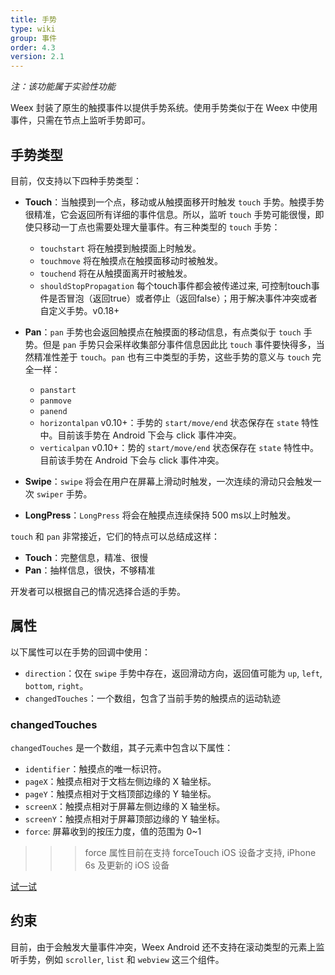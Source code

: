 ```yaml
---
title: 手势
type: wiki
group: 事件
order: 4.3
version: 2.1
---
```


<!-- toc -->

*注：该功能属于实验性功能*

Weex 封装了原生的触摸事件以提供手势系统。使用手势类似于在 Weex 中使用事件，只需在节点上监听手势即可。

## 手势类型

目前，仅支持以下四种手势类型：

- **Touch**：当触摸到一个点，移动或从触摸面移开时触发 `touch` 手势。触摸手势很精准，它会返回所有详细的事件信息。所以，监听 `touch` 手势可能很慢，即使只移动一丁点也需要处理大量事件。有三种类型的 `touch` 手势：

	- `touchstart` 将在触摸到触摸面上时触发。
	- `touchmove` 将在触摸点在触摸面移动时被触发。
	- `touchend` 将在从触摸面离开时被触发。
	- `shouldStopPropagation`   每个touch事件都会被传递过来, 可控制touch事件是否冒泡（返回true）或者停止（返回false）；用于解决事件冲突或者自定义手势。<span class="api-version">v0.18+</span>

- **Pan**：`pan` 手势也会返回触摸点在触摸面的移动信息，有点类似于 `touch` 手势。但是 `pan` 手势只会采样收集部分事件信息因此比 `touch` 事件要快得多，当然精准性差于 `touch`。`pan` 也有三中类型的手势，这些手势的意义与 `touch` 完全一样：

	- `panstart`
	- `panmove`
	- `panend`
	- `horizontalpan` <span class="api-version">v0.10+</span>：手势的 `start/move/end` 状态保存在 `state` 特性中。目前该手势在 Android 下会与 click 事件冲突。
	- `verticalpan` <span class="api-version">v0.10+</span>：势的 `start/move/end` 状态保存在 `state` 特性中。目前该手势在 Android 下会与 click 事件冲突。
- **Swipe**：`swipe` 将会在用户在屏幕上滑动时触发，一次连续的滑动只会触发一次 `swiper` 手势。
- **LongPress**：`LongPress` 将会在触摸点连续保持 500 ms以上时触发。

`touch` 和 `pan` 非常接近，它们的特点可以总结成这样：

- **Touch**：完整信息，精准、很慢
- **Pan**：抽样信息，很快，不够精准

开发者可以根据自己的情况选择合适的手势。

## 属性

以下属性可以在手势的回调中使用：

- `direction`：仅在 `swipe` 手势中存在，返回滑动方向，返回值可能为 `up`, `left`, `bottom`, `right`。
- `changedTouches`：一个数组，包含了当前手势的触摸点的运动轨迹

### changedTouches

`changedTouches` 是一个数组，其子元素中包含以下属性：

- `identifier`：触摸点的唯一标识符。
- `pageX`：触摸点相对于文档左侧边缘的 X 轴坐标。
- `pageY`：触摸点相对于文档顶部边缘的 Y 轴坐标。
- `screenX`：触摸点相对于屏幕左侧边缘的 X 轴坐标。
- `screenY`：触摸点相对于屏幕顶部边缘的 Y 轴坐标。
- `force`: 屏幕收到的按压力度，值的范围为 0~1
>>> force 属性目前在支持 forceTouch iOS 设备才支持, iPhone 6s 及更新的 iOS 设备

[试一试](http://dotwe.org/vue/91b6929f4f9f97a099a30c516dc2db06)

## 约束

目前，由于会触发大量事件冲突，Weex Android 还不支持在滚动类型的元素上监听手势，例如 `scroller`, `list` 和 `webview` 这三个组件。
